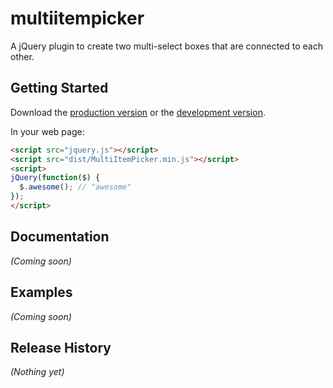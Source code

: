 # multiitempicker

A jQuery plugin to create two multi-select boxes that are connected to each other.

## Getting Started
Download the [production version][min] or the [development version][max].

[min]: https://raw.github.com/theJoeBiz/MultiItemPicker/master/dist/MultiItemPicker.min.js
[max]: https://raw.github.com/theJoeBiz/MultiItemPicker/master/dist/MultiItemPicker.js

In your web page:

```html
<script src="jquery.js"></script>
<script src="dist/MultiItemPicker.min.js"></script>
<script>
jQuery(function($) {
  $.awesome(); // "awesome"
});
</script>
```

## Documentation
_(Coming soon)_

## Examples
_(Coming soon)_

## Release History
_(Nothing yet)_
